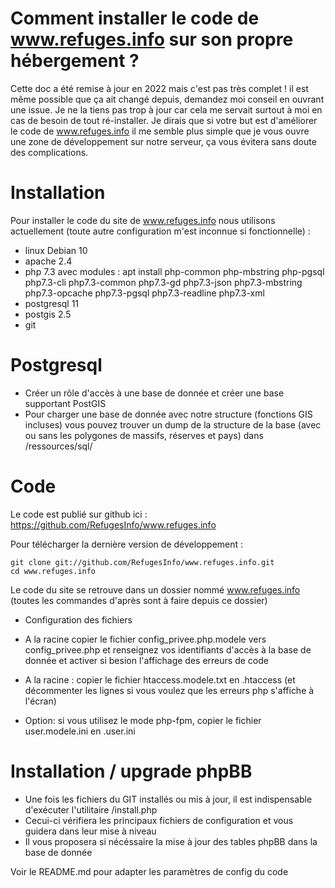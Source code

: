 Comment installer le code de www.refuges.info sur son propre hébergement ?
==========================================================================

Cette doc a été remise à jour en 2022 mais c'est pas très complet ! il est même possible que ça ait changé depuis, demandez moi conseil en ouvrant une issue.
Je ne la tiens pas trop à jour car cela me servait surtout à moi en cas de besoin de tout ré-installer. Je dirais que si votre but est d'améliorer le code de www.refuges.info il me semble plus simple que je vous ouvre une zone de développement sur notre serveur, 
ça vous évitera sans doute des complications.

Installation
============

Pour installer le code du site de www.refuges.info nous utilisons actuellement (toute autre configuration m'est inconnue si fonctionnelle)  :

* linux Debian 10
* apache 2.4
* php 7.3 avec modules :
  apt install php-common  php-mbstring  php-pgsql php7.3-cli php7.3-common php7.3-gd  php7.3-json  php7.3-mbstring  php7.3-opcache  php7.3-pgsql  php7.3-readline  php7.3-xml
* postgresql 11
* postgis 2.5
* git

Postgresql
==========

 * Créer un rôle d'accès à une base de donnée et créer une base supportant PostGIS
 * Pour charger une base de donnée avec notre structure (fonctions GIS incluses) vous pouvez trouver un dump de la structure de la base (avec ou sans les polygones de massifs, réserves et pays) dans /ressources/sql/

Code 
====

Le code est publié sur github ici :
https://github.com/RefugesInfo/www.refuges.info

Pour télécharger la dernière version de développement :

```
git clone git://github.com/RefugesInfo/www.refuges.info.git
cd www.refuges.info
```
Le code du site se retrouve dans un dossier nommé www.refuges.info (toutes les commandes d'après sont à faire depuis ce dossier)


* Configuration des fichiers

 * A la racine copier le fichier config_privee.php.modele vers config_privee.php et renseignez vos identifiants d'accès à la base de donnée et activer si besion l'affichage des erreurs de code
 * A la racine : copier le fichier htaccess.modele.txt en .htaccess (et décommenter les lignes si vous voulez que les erreurs php s'affiche à l'écran)
 * Option: si vous utilisez le mode php-fpm, copier le fichier user.modele.ini en .user.ini


Installation / upgrade phpBB
============================

 * Une fois les fichiers du GIT installés ou mis à jour, il est indispensable d'exécuter l'utilitaire /install.php
 * Cecui-ci vérifiera les principaux fichiers de configuration et vous guidera dans leur mise à niveau
 * Il vous proposera si nécéssaire la mise à jour des tables phpBB dans la base de donnée

Voir le README.md pour adapter les paramètres de config du code
